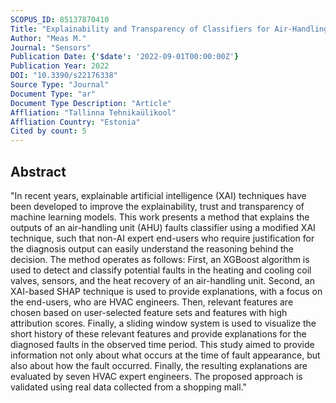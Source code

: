 ```yaml
---
SCOPUS_ID: 85137870410
Title: "Explainability and Transparency of Classifiers for Air-Handling Unit Faults Using Explainable Artificial Intelligence (XAI)"
Author: "Meas M."
Journal: "Sensors"
Publication Date: {'$date': '2022-09-01T00:00:00Z'}
Publication Year: 2022
DOI: "10.3390/s22176338"
Source Type: "Journal"
Document Type: "ar"
Document Type Description: "Article"
Affliation: "Tallinna Tehnikaülikool"
Affliation Country: "Estonia"
Cited by count: 5
---
```


## Abstract
"In recent years, explainable artificial intelligence (XAI) techniques have been developed to improve the explainability, trust and transparency of machine learning models. This work presents a method that explains the outputs of an air-handling unit (AHU) faults classifier using a modified XAI technique, such that non-AI expert end-users who require justification for the diagnosis output can easily understand the reasoning behind the decision. The method operates as follows: First, an XGBoost algorithm is used to detect and classify potential faults in the heating and cooling coil valves, sensors, and the heat recovery of an air-handling unit. Second, an XAI-based SHAP technique is used to provide explanations, with a focus on the end-users, who are HVAC engineers. Then, relevant features are chosen based on user-selected feature sets and features with high attribution scores. Finally, a sliding window system is used to visualize the short history of these relevant features and provide explanations for the diagnosed faults in the observed time period. This study aimed to provide information not only about what occurs at the time of fault appearance, but also about how the fault occurred. Finally, the resulting explanations are evaluated by seven HVAC expert engineers. The proposed approach is validated using real data collected from a shopping mall."
